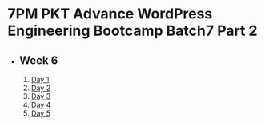 # 7PM PKT Advance WordPress Engineering Bootcamp Batch7 Part 2

- ## Week 6

   1. [Day 1](https://www.facebook.com/iCodeguru/videos/497451153124397)
   2. [Day 2](https://www.facebook.com/watch/?v=1012318210818076)
   3. [Day 3](https://www.facebook.com/watch/?v=632017992913162)
   4. [Day 4](https://www.facebook.com/watch/?v=609048275318573)
   5. [Day 5](https://www.facebook.com/watch/?v=685310467393069)

<!-- - ## Week 

   1. [Day 1]()
   2. [Day 2]()
   3. [Day 3]()
   4. [Day 4]()
   5. [Day 5]() -->